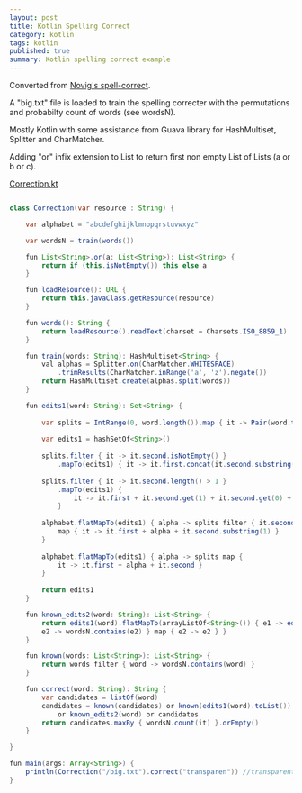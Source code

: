 ```yaml
---
layout: post
title: Kotlin Spelling Correct
category: kotlin
tags: kotlin
published: true
summary: Kotlin spelling correct example
---
```


Converted from [Novig's spell-correct](http://norvig.com/spell-correct.html).

A  "big.txt" file is loaded to train the spelling correcter with the permutations and probabilty count of words (see wordsN).

Mostly Kotlin with some assistance from Guava library for HashMultiset, Splitter and CharMatcher.

Adding "or" infix extension to List<String> to return first non empty List of Lists (a or b or c).

[Correction.kt](https://github.com/griffio/kotlin-gradle-projects/blob/master/src/main/kotlin/griffio/spelling/Correction.kt)

~~~java

class Correction(var resource : String) {

    var alphabet = "abcdefghijklmnopqrstuvwxyz"

    var wordsN = train(words())

    fun List<String>.or(a: List<String>): List<String> {
        return if (this.isNotEmpty()) this else a
    }

    fun loadResource(): URL {
        return this.javaClass.getResource(resource)
    }

    fun words(): String {
        return loadResource().readText(charset = Charsets.ISO_8859_1)
    }

    fun train(words: String): HashMultiset<String> {
        val alphas = Splitter.on(CharMatcher.WHITESPACE)
            .trimResults(CharMatcher.inRange('a', 'z').negate())
        return HashMultiset.create(alphas.split(words))
    }

    fun edits1(word: String): Set<String> {
        
        var splits = IntRange(0, word.length()).map { it -> Pair(word.take(it), word.drop(it)) }
        
        var edits1 = hashSetOf<String>()
        
        splits.filter { it -> it.second.isNotEmpty() }
            .mapTo(edits1) { it -> it.first.concat(it.second.substring(1)) }
        
        splits.filter { it -> it.second.length() > 1 }
            .mapTo(edits1) {
                it -> it.first + it.second.get(1) + it.second.get(0) + it.second.substring(2)
            }
        
        alphabet.flatMapTo(edits1) { alpha -> splits filter { it.second.isNotEmpty() } 
            map { it -> it.first + alpha + it.second.substring(1) } 
        }
        
        alphabet.flatMapTo(edits1) { alpha -> splits map { 
            it -> it.first + alpha + it.second }
        }
        
        return edits1
    }

    fun known_edits2(word: String): List<String> {
        return edits1(word).flatMapTo(arrayListOf<String>()) { e1 -> edits1(e1) filter {
        e2 -> wordsN.contains(e2) } map { e2 -> e2 } }
    }

    fun known(words: List<String>): List<String> {
        return words filter { word -> wordsN.contains(word) }
    }

    fun correct(word: String): String {
        var candidates = listOf(word)
        candidates = known(candidates) or known(edits1(word).toList())
            or known_edits2(word) or candidates
        return candidates.maxBy { wordsN.count(it) }.orEmpty()
    }

}

fun main(args: Array<String>) {
    println(Correction("/big.txt").correct("transparen")) //transparent
}

~~~
